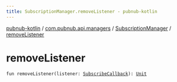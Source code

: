 ```yaml
---
title: SubscriptionManager.removeListener - pubnub-kotlin
---
```


[pubnub-kotlin](../../index.html) / [com.pubnub.api.managers](../index.html) / [SubscriptionManager](index.html) / [removeListener](./remove-listener.html)

# removeListener

`fun removeListener(listener: `[`SubscribeCallback`](../../com.pubnub.api.callbacks/-subscribe-callback/index.html)`): `[`Unit`](https://kotlinlang.org/api/latest/jvm/stdlib/kotlin/-unit/index.html)